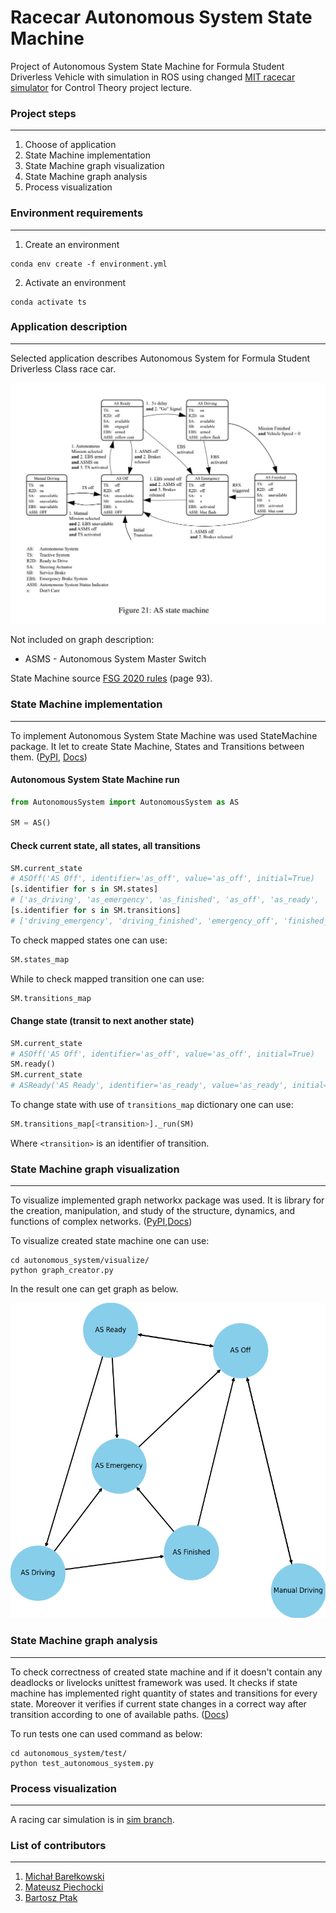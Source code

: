 # Racecar Autonomous System State Machine
Project of Autonomous System State Machine for Formula Student Driverless Vehicle with simulation in ROS using changed [MIT racecar simulator](https://github.com/mit-racecar/racecar_simulator) for Control Theory project lecture.

### Project steps
------------------------
1. Choose of application
2. State Machine implementation
3. State Machine graph visualization
4. State Machine graph analysis
5. Process visualization

### Environment requirements
----------------------------
1. Create an environment
```console
conda env create -f environment.yml
```
2. Activate an environment 
```console
conda activate ts
```

### Application description
---------------------------
Selected application describes Autonomous System for Formula Student Driverless Class race car.

![Autonomous System State Machine](README_files/AS_state_machine.jpg)

Not included on graph description:
- ASMS - Autonomous System Master Switch

State Machine source [FSG 2020 rules](https://www.formulastudent.de/fileadmin/user_upload/all/2020/rules/FS-Rules_2020_V1.0.pdf) (page 93).

### State Machine implementation
--------------------------------
To implement Autonomous System State Machine was used StateMachine package. It let to create State Machine, States and Transitions between them. ([PyPI](https://pypi.org/project/python-statemachine/), [Docs](https://python-3-patterns-idioms-test.readthedocs.io/en/latest/StateMachine.html))

#### Autonomous System State Machine run
```python
from AutonomousSystem import AutonomousSystem as AS

SM = AS()
```
#### Check current state, all states, all transitions
```python
SM.current_state
# ASOff('AS Off', identifier='as_off', value='as_off', initial=True)
[s.identifier for s in SM.states]
# ['as_driving', 'as_emergency', 'as_finished', 'as_off', 'as_ready', 'manual_driving']
[s.identifier for s in SM.transitions]
# ['driving_emergency', 'driving_finished', 'emergency_off', 'finished_emergency', 'finished_off', 'manual_off', 'off_manual', 'off_ready', 'ready_driving', 'ready_emergency', 'ready_off']
```
To check mapped states one can use:
```python
SM.states_map
```
While to check mapped transition one can use:
```python
SM.transitions_map
```
#### Change state (transit to next another state)
```python
SM.current_state
# ASOff('AS Off', identifier='as_off', value='as_off', initial=True)
SM.ready()
SM.current_state
# ASReady('AS Ready', identifier='as_ready', value='as_ready', initial=False)
```
To change state with use of `transitions_map` dictionary one can use:
```python
SM.transitions_map[<transition>]._run(SM)
```
Where `<transition>` is an identifier of transition.

### State Machine graph visualization
-------------------------------
To visualize implemented graph networkx package was used. It is library for the creation, manipulation, and study of the structure, dynamics, and functions of complex networks. ([PyPI](https://pypi.org/project/networkx/),[Docs](https://networkx.github.io/documentation/stable/))

To visualize created state machine one can use:
```console
cd autonomous_system/visualize/
python graph_creator.py
```
In the result one can get graph as below.

![Autonomous System State Machine networkx graph](README_files/graph.png)
### State Machine graph analysis
------------------
To check correctness of created state machine and if it doesn't contain any deadlocks or livelocks unittest framework was used. It checks if  state machine has implemented right quantity of states and transitions for every state. Moreover it verifies if current state changes in a correct way after transition according to one of available paths. ([Docs](https://docs.python.org/3/library/unittest.html))

To run tests one can used command as below:
```console
cd autonomous_system/test/
python test_autonomous_system.py
```

### Process visualization
-------------------------
A racing car simulation is in [sim branch](https://github.com/MatPiech/Control_Theory_project/tree/sim).

### List of contributors
------------------------
1. [Michał Barełkowski](https://github.com/embe97)
2. [Mateusz Piechocki](https://github.com/MatPiech)
3. [Bartosz Ptak](https://github.com/bartoszptak)

